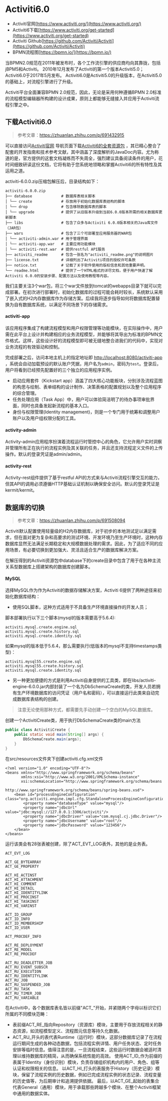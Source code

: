 # Activiti6.0

* Activiti官网[https://www.activiti.org/](https://www.activiti.org/)
* Activiti6下载[https://www.activiti.org/get-started](https://www.activiti.org/get-started)
* Activiti Github[https://github.com/Activiti/Activiti](https://github.com/Activiti/Activiti)
* BPMN流程图[https://bpmn.io/](https://bpmn.io/)

当BPMN2.0规范在2011年被发布时，各个工作流引擎的供应商均向其靠拢，包括jBPM5和Activiti。
2010年12月发布了Activiti的第一个版本Activiti5.0；Activiti6.0于2017年5月发布。
Activiti6.0是Activiti5.0的升级版本，在Activiti5.0的基础上，对流程引擎进行了升级。

Activiti平台全面兼容BPMN 2.0规范，因此，无论是采用何种遵循BPMN 2.0标准的流程模型编辑器所构建的设计成果，原则上都能够无缝接入并应用于Activiti流程引擎之中。

## 下载Activiti6.0

> 参考文章：https://zhuanlan.zhihu.com/p/691432915

可以直接访问[Activiti官网](https://www.activiti.org/get-started)
导航页面下载[Activiti6的全套资源包](https://github.com/Activiti/Activiti/releases/download/activiti-6.0.0/activiti-6.0.0.zip)
，其已精心整合了配套的开发指南和技术参考文献，其中涵盖了深度解析的JavaDoc内容。尤为称道的是，官方提供的这套文档凝练而不失周全，强烈建议具备阅读条件的用户，花时间细致研读这份文档，它将有助于您系统地领略和掌握Activiti6的所有特性及其运用之道。

activiti-6.0.0.zip压缩包解压后，目录结构如下：

```text
activiti-6.0.0.zip
├── database             # 数据库表相关脚本
│ └── create             # 存放用于初始化数据库表结构的脚本
│ └── drop               # 包含移除数据库表的脚本
│ └── upgrade            # 提供了从旧版本升级到当前6.0.0版本所需的相关数据库更新脚本
├── libs                 # 包含了众多与Activiti 6.0.0版本相关的Java库文件（JAR包）
├── wars                 # 包含了三个可部署至应用服务器的WAR包
│ └── activiti-admin.war # 用于管理界面
│ └── activiti-app.war   # 主要应用功能模块
│ └── activiti-rest.war  # 提供restful API服务
├── activiti_readme      # 包含一张名为"activiti_readme.png"的说明图片
├── license.txt          # 详细列出了Activiti项目的授权许可条款
├── notice.txt           # 记载了关于软件使用的版权信息和其他重要声明。 
└── readme.html          # 提供了一个HTML格式的详尽文档，便于用户快速了解Activiti 6.0.0的安装步骤、配置方法以及使用教程等内容。
```

我们主要关注3个war包，将三个war文件放到tomcat的webapps目录下就可以完成部署。在初次进行部署时，初始化数据库的过程可能会耗时较长，系统默认采用了嵌入式的H2内存数据库作为存储方案。后续我将逐步指导如何将数据库配置替换为自有数据库系统，以满足不同场景下的存储需求。

#### activiti-app

该应用程序集成了构建流程模型和用户权限管理等功能模块，在实际操作中，用户需在此平台上设计并构建相应的业务流程模型，并能够将其导出为标准的BPMN文件格式。这样，这些设计好的流程模型即可被无缝地整合进我们的代码中，实现对业务流程的有效驱动和控制。

完成部署之后，访问本地主机上的指定地址即 [http://localhost:8080/activiti-app](http://localhost:8080/activiti-app)
，系统会自动加载预设的默认账户凭据，用户名为`admin`，密码为`test`。登录后，用户将看到已经预先配置好的三个独立的应用程序实例。

* 启动应用套件（Kickstart app）涵盖了四大核心功能板块，分别涉及流程蓝图的构思与绘制、表单结构的设计制作、决策表格的配置规划以及整个应用程序的综合管理。
* 任务处理应用（Task App）中，用户可以体验简洁明了的待办事项审批界面，同时也具备发起新流程的基本入口。
* 身份与权限管理(Identity management)，则是一个专门用于统筹和调整用户账户以及用户组权限分配的工具。

#### activity-admin

Activity-admin应用程序扮演着流程运行时管控中心的角色，它允许用户实时洞察并管理所有正在执行的流程实例及其关联的任务，并且还支持流程定义文件的上传操作。默认的登录凭证是admin/admin。

#### activity-rest

Activity-rest组件提供了基于restful API的方式来与Activiti流程引擎交互的能力，但其API的调用必须遵循HTTP基础认证机制以确保安全访问。默认的登录凭证是kermit/kermit。

## 数据库的切换

> 参考文章：https://zhuanlan.zhihu.com/p/691508094

Activiti默认配置使用轻量级的H2内存数据库，对于初步的本地测试足以满足需求，但在面对更为复杂和高要求的测试环境、开发环境乃至生产环境时，这种内存数据库显然无法满足长期稳定和大规模数据处理的需求。因此，为了适应不同的应用场景，有必要切换到更加强大、灵活且适合生产的数据库解决方案。

在解压得到的Activiti资源包中database下的create目录中包含了用于在各种主流关系型数据库上搭建架构的数据库创建脚本。

#### MySQL

选择MySQL作为作为Activiti的数据存储解决方案，Activiti 6提供了两种途径来初始化数据库结构：

* 使用SQL脚本，这种方式适用于不具备生产环境直接操作的开发人员；

脚本部署执行以下三个脚本(mysql的版本需要高于5.6.4):

```text
activiti.mysql.create.engine.sql  
activiti.mysql.create.history.sql  
activiti.mysql.create.identity.sql 
```

如果mysql的版本低于5.6.4，那么需要执行(低版本的mysql不支持timestamps类型)：

```text
activiti.mysql55.create.engine.sql  
activiti.mysql55.create.history.sql  
activiti.mysql.create.identity.sql  
```

* 另一种更加便捷的方式是利用Activiti自身提供的工具类，即在libs/activiti-engine-6.0.0.jar内部封装了一个名为DbSchemaCreate的类，开发人员若拥有生产环境数据库的访问凭证（用户名和密码），可以直接运行此类来自动完成数据库表结构的创建。

> 注意无论使用那种方式，都需要先手动创建一个空白的MySQL数据库。

创建一个ActivitiCreate类，用于执行DbSchemaCreate类的main方法
```java
public class ActivitiCreate {
    public static void main(String[] args) {
        DbSchemaCreate.main(args);
    }
}
```

在src/resources文件夹下创建activiti.cfg.xml文件
```text
<?xml version="1.0" encoding="UTF-8"?>
<beans xmlns="http://www.springframework.org/schema/beans"
       xmlns:xsi="http://www.w3.org/2001/XMLSchema-instance"
       xsi:schemaLocation="http://www.springframework.org/schema/beans
                           http://www.springframework.org/schema/beans/spring-beans.xsd">
    <bean id="processEngineConfiguration" class="org.activiti.engine.impl.cfg.StandaloneProcessEngineConfiguration">
        <property name="databaseType" value="mysql"/>
        <property name="jdbcUrl" value="jdbc:mysql://127.0.0.1:3306/activiti"/>
        <property name="jdbcDriver" value="com.mysql.cj.jdbc.Driver"/>
        <property name="jdbcUsername" value="root"/>
        <property name="jdbcPassword" value="123456"/>
    </bean>
</beans>
```

运行该类会有28张表被创建，除了ACT_EVT_LOG表外，其他的是业务表。
```text
ACT_EVT_LOG  

ACT_GE_BYTEARRAY  
ACT_GE_PROPERTY
  
ACT_HI_ACTINST  
ACT_HI_ATTACHMENT  
ACT_HI_COMMENT  
ACT_HI_DETAIL  
ACT_HI_IDENTITYLINK  
ACT_HI_PROCINST  
ACT_HI_TASKINST  
ACT_HI_VARINST  

ACT_ID_GROUP  
ACT_ID_INFO  
ACT_ID_MEMBERSHIP  
ACT_ID_USER  

ACT_PROCDEF_INFO
  
ACT_RE_DEPLOYMENT  
ACT_RE_MODEL  
ACT_RE_PROCDEF  

ACT_RU_DEADLETTER_JOB  
ACT_RU_EVENT_SUBSCR  
ACT_RU_EXECUTION  
ACT_RU_IDENTITYLINK  
ACT_RU_JOB  
ACT_RU_SUSPENDED_JOB  
ACT_RU_TASK  
ACT_RU_TIMER_JOB  
ACT_RU_VARIABLE
```
在Activiti中，各个数据库表名皆以前缀"ACT_"开始，并紧随两个字母以标识它们所属的不同模块范畴：
* 表前缀ACT_RE_指向Repository（资源库）模块，主要用于存放流程相关的静态资源，如流程模型定义、流程图元信息等持久化数据。
* ACT_RU_开头的表代表Runtime（运行时）模块，这部分数据库记录了在流程运行期间生成的各种动态数据，包括流程实例详情、用户任务状态、定时任务安排等临时信息。值得注意的是，一旦流程结束，这些运行时数据会被适时清理以维持数据库的精简，从而确保系统性能的高效。
使用ACT_ID_作为前缀的表属于Identity（身份识别）模块，负责存储组织机构内的用户、角色、组等认证和权限相关的信息。
以ACT_HI_打头的表服务于History（历史记录）模块，保留了流程实例的历史数据，例如已完成流程实例的状态记录、流程变量的历史值等，为后期审计和追溯提供依据。
最后，以ACT_GE_起始的表集合代表General（通用）模块，用于承载那些跨越多个模块、在整个Activiti框架中通用的数据实体。
